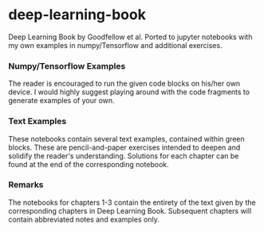 # deep-learning-book
Deep Learning Book by Goodfellow et al. Ported to jupyter notebooks with my own examples in numpy/Tensorflow and additional exercises.

### Numpy/Tensorflow Examples
The reader is encouraged to run the given code blocks on his/her own device. I would highly suggest playing around with the code fragments to generate examples of your own.

### Text Examples
These notebooks contain several text examples, contained within green blocks. These are pencil-and-paper exercises intended to deepen and solidify the reader's understanding. Solutions for each chapter can be found at the end of the corresponding notebook.

### Remarks
The notebooks for chapters 1-3 contain the entirety of the text given by the corresponding chapters in Deep Learning Book. Subsequent chapters will contain abbreviated notes and examples only.

